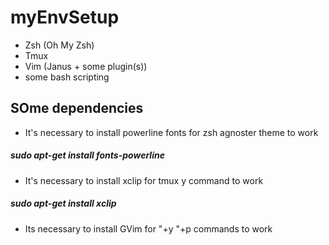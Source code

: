 # myEnvSetup
- Zsh (Oh My Zsh)
- Tmux
- Vim (Janus + some plugin(s))
- some bash scripting 

## SOme dependencies
- It's necessary to install powerline fonts for zsh agnoster theme to work
##### sudo apt-get install fonts-powerline

- It's necessary to install xclip for tmux y command to work
##### sudo apt-get install xclip

- Its necessary to install GVim for "+y "+p commands to work
